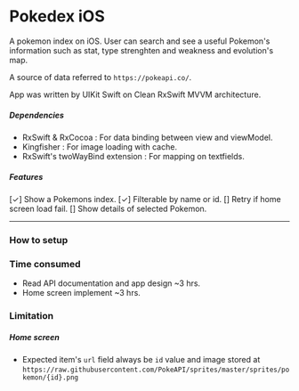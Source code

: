 # Pokedex iOS

A pokemon index on iOS. User can search and see a useful Pokemon's information such as stat, type strenghten and weakness and evolution's map.

A source of data referred to `https://pokeapi.co/`.

App was written by UIKit Swift on Clean RxSwift MVVM architecture.

##### Dependencies

- RxSwift & RxCocoa : For data binding between view and viewModel.
- Kingfisher : For image loading with cache.
- RxSwift's twoWayBind extension : For mapping on textfields.

##### Features

[✓] Show a Pokemons index.
[✓] Filterable by name or id.
[] Retry if home screen load fail.
[] Show details of selected Pokemon.

---

### How to setup

### Time consumed

- Read API documentation and app design ~3 hrs.
- Home screen implement ~3 hrs.

### Limitation

##### Home screen

- Expected item's `url` field always be `id` value and image stored at `https://raw.githubusercontent.com/PokeAPI/sprites/master/sprites/pokemon/{id}.png`